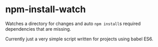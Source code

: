 # npm-install-watch
Watches a directory for changes and auto `npm install`s required dependencies
that are missing.

Currently just a very simple script written for projects using babel ES6.
